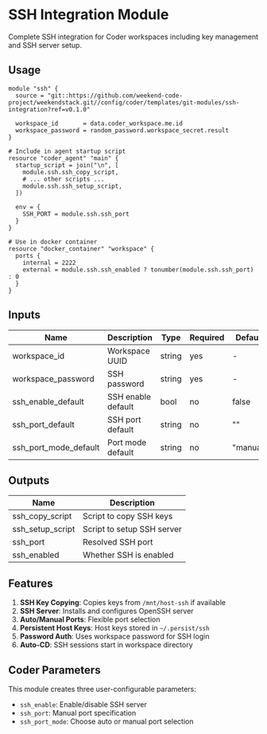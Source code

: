 # SSH Integration Module

Complete SSH integration for Coder workspaces including key management and SSH server setup.

## Usage

```hcl
module "ssh" {
  source = "git::https://github.com/weekend-code-project/weekendstack.git//config/coder/templates/git-modules/ssh-integration?ref=v0.1.0"
  
  workspace_id       = data.coder_workspace.me.id
  workspace_password = random_password.workspace_secret.result
}

# Include in agent startup script
resource "coder_agent" "main" {
  startup_script = join("\n", [
    module.ssh.ssh_copy_script,
    # ... other scripts ...
    module.ssh.ssh_setup_script,
  ])
  
  env = {
    SSH_PORT = module.ssh.ssh_port
  }
}

# Use in docker container
resource "docker_container" "workspace" {
  ports {
    internal = 2222
    external = module.ssh.ssh_enabled ? tonumber(module.ssh.ssh_port) : 0
  }
}
```

## Inputs

| Name | Description | Type | Required | Default |
|------|-------------|------|----------|---------|
| workspace_id | Workspace UUID | string | yes | - |
| workspace_password | SSH password | string | yes | - |
| ssh_enable_default | SSH enable default | bool | no | false |
| ssh_port_default | SSH port default | string | no | "" |
| ssh_port_mode_default | Port mode default | string | no | "manual" |

## Outputs

| Name | Description |
|------|-------------|
| ssh_copy_script | Script to copy SSH keys |
| ssh_setup_script | Script to setup SSH server |
| ssh_port | Resolved SSH port |
| ssh_enabled | Whether SSH is enabled |

## Features

1. **SSH Key Copying**: Copies keys from `/mnt/host-ssh` if available
2. **SSH Server**: Installs and configures OpenSSH server
3. **Auto/Manual Ports**: Flexible port selection
4. **Persistent Host Keys**: Host keys stored in `~/.persist/ssh`
5. **Password Auth**: Uses workspace password for SSH login
6. **Auto-CD**: SSH sessions start in workspace directory

## Coder Parameters

This module creates three user-configurable parameters:
- `ssh_enable`: Enable/disable SSH server
- `ssh_port`: Manual port specification
- `ssh_port_mode`: Choose auto or manual port selection
